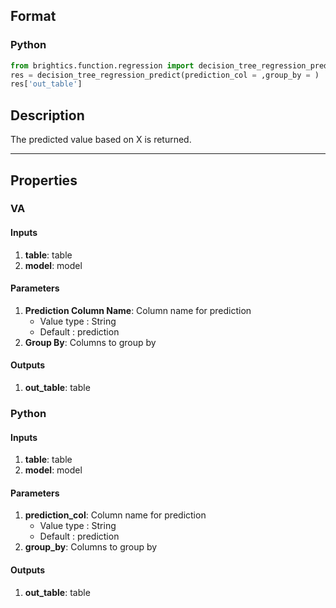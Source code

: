 ## Format
### Python
```python
from brightics.function.regression import decision_tree_regression_predict
res = decision_tree_regression_predict(prediction_col = ,group_by = )
res['out_table']
```

## Description
The predicted value based on X is returned.

---

## Properties
### VA
#### Inputs
1. **table**: table
2. **model**: model

#### Parameters
1. **Prediction Column Name**: Column name for prediction
   - Value type : String
   - Default : prediction
2. **Group By**: Columns to group by

#### Outputs
1. **out_table**: table

### Python
#### Inputs
1. **table**: table
2. **model**: model

#### Parameters
1. **prediction_col**: Column name for prediction
   - Value type : String
   - Default : prediction
2. **group_by**: Columns to group by

#### Outputs
1. **out_table**: table

